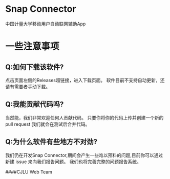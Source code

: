 # Snap Connector
中国计量大学移动用户自动联网辅助App
# 一些注意事项
## Q:如何下载该软件?
点击页面左侧的Releases超链接，进入下载页面。
软件目前不支持自动更新，还请有需要者手动下载。
## Q:我能贡献代码吗?
当然能，我们非常欢迎任何人贡献代码。
只要你将你的代码上传并创建一个新的 pull request 我们就会在测试后合并代码。
## Q:为什么软件有些地方不对劲?
我们仍在开发Snap Connector,期间会产生一些难以预料的问题,目前你可以通过新建 issue 来向我们报告问题。
我们也将完善完整的问题报告系统。

####CJLU Web Team
